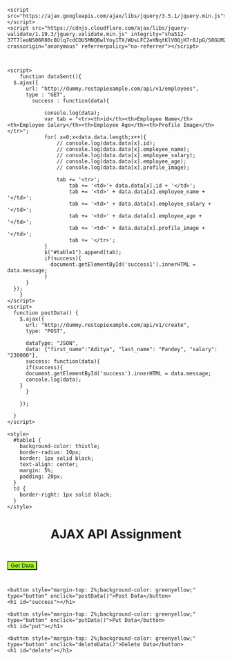 <html lang="en">
  <head>
    <meta charset="UTF-8" />
    <meta http-equiv="X-UA-Compatible" content="IE=edge" />
    <meta name="viewport" content="width=device-width, initial-scale=1.0" />
    <title>AJAX-API Assignment</title>

    <script src="https://ajax.googleapis.com/ajax/libs/jquery/3.5.1/jquery.min.js"></script>
    <script src="https://cdnjs.cloudflare.com/ajax/libs/jquery-validate/1.19.3/jquery.validate.min.js" integrity="sha512-37T7leoNS06R80c8Ulq7cdCDU5MNQBwlYoy1TX/WUsLFC2eYNqtKlV0QjH7r8JpG/S0GUMZwebnVFLPd6SU5yg==" crossorigin="anonymous" referrerpolicy="no-referrer"></script>

    

    <script>
        function dataSent(){
      $.ajax({
          url: "http://dummy.restapiexample.com/api/v1/employees",
          type : "GET",
            success : function(data){

                console.log(data);
                var tab = "<tr><th>id</th><th>Employee Name</th><th>Employee Salary</th><th>Employee Age</th><th>Profile Image</th></tr>";
                for( x=0;x<data.data.length;x++){
                    // console.log(data.data[x].id);
                    // console.log(data.data[x].employee_name);
                    // console.log(data.data[x].employee_salary);
                    // console.log(data.data[x].employee_age);
                    // console.log(data.data[x].profile_image);

                    tab += '<tr>';
                        tab += '<td>'+ data.data[x].id + '</td>';
                        tab += '<td>' + data.data[x].employee_name + '</td>';
                        tab += '<td>' + data.data[x].employee_salary + '</td>';
                        tab += '<td>' + data.data[x].employee_age + '</td>';
                        tab += '<td>' + data.data[x].profile_image + '</td>';
                        tab += '</tr>';
                }
                $("#table1").append(tab);
                if(success){
                  document.getElementById('success1').innerHTML = data.message;
                }
          }
      });
        }
    </script>
    <script>
      function postData() {
        $.ajax({
          url: "http://dummy.restapiexample.com/api/v1/create",
          type: "POST",
          
          dataType: "JSON",
          data: {"first_name":"Aditya", "last_name": "Pandey", "salary": "230000"},
          success: function(data){
          if(success){
          document.getElementById('success').innerHTML = data.message;
          console.log(data);
        }
          }
          
        });   
        
      }
    </script>


<script>
  function putData(){
    $.ajax({
      url : "http://dummy.restapiexample.com/public/api/v1/update/21",
      type : "PUT",
      data: {"Employee_Name": "Aditya Pandey", "Employee_Salary": "360000", "Employee_Age":"23"},
      success: function(data){
        if(success){
          document.getElementById('put').innerHTML = data.message;
          console.log(data);
        }
      }
    });
  }
</script>

<script>
  function deleteData(){
    $.ajax({
      url : "http://dummy.restapiexample.com/public/api/v1/delete/2",
      type : "DELETE",
      success: function(data){
        if(success){
          document.getElementById('delete').innerHTML = data.message;
          console.log(data);
        }
      }
    });
  }
</script>


    <style>
      #table1 {
        background-color: thistle;
        border-radius: 10px;
        border: 1px solid black;
        text-align: center;
        margin: 5%;
        padding: 20px;
      }
      td {
        border-right: 1px solid black;
      }
    </style>
  </head>
  <body>
    <h1 style="text-align: center">
      AJAX API Assignment
    </h1>
    <table id="table1" class="table"></table>
    <button style="margin-top: 2%;background-color: greenyellow;" type="button" onclick="dataSent()" >Get Data</button>
    <h1 id="success1"></h1>
    

    <button style="margin-top: 2%;background-color: greenyellow;" type="button" onclick="postData()">Post Data</button>
    <h1 id="success"></h1>

    <button style="margin-top: 2%;background-color: greenyellow;" type="button" onclick="putData()">Put Data</button>
    <h1 id="put"></h1>

    <button style="margin-top: 2%;background-color: greenyellow;" type="button" onclick="deleteData()">Delete Data</button>
    <h1 id="delete"></h1>
    

   
  </body>
</html>
